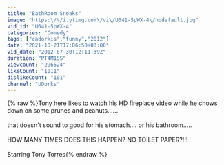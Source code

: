 ```yaml
---
title: "BathRoom Sneaks"
image: "https:\/\/i.ytimg.com\/vi\/U641-5pWX-4\/hqdefault.jpg"
vid_id: "U641-5pWX-4"
categories: "Comedy"
tags: ["cadorkis","funny","2012"]
date: "2021-10-21T17:06:50+03:00"
vid_date: "2012-07-30T12:11:39Z"
duration: "PT4M15S"
viewcount: "296524"
likeCount: "1011"
dislikeCount: "101"
channel: "UDorks"
---
```

{% raw %}Tony here likes to watch his HD fireplace video while he chows down on some prunes and peanuts......<br /><br />that doesn't sound to good for his stomach.... or his bathroom.....<br /><br />HOW MANY TIMES DOES THIS HAPPEN? NO TOILET PAPER?!!!<br /><br />Starring Tony Torres{% endraw %}
